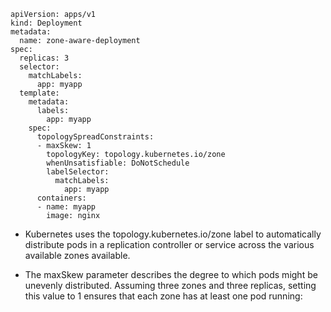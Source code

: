 ```
apiVersion: apps/v1
kind: Deployment
metadata:
  name: zone-aware-deployment
spec:
  replicas: 3
  selector:
    matchLabels:
      app: myapp
  template:
    metadata:
      labels:
        app: myapp
    spec:
      topologySpreadConstraints:
      - maxSkew: 1
        topologyKey: topology.kubernetes.io/zone
        whenUnsatisfiable: DoNotSchedule
        labelSelector:
          matchLabels:
            app: myapp
      containers:
      - name: myapp
        image: nginx
```

- Kubernetes uses the topology.kubernetes.io/zone label to automatically distribute pods in a replication controller or service across the various available zones available.

- The maxSkew parameter describes the degree to which pods might be unevenly distributed. Assuming three zones and three replicas, setting this value to 1 ensures that each zone has at least one pod running:
